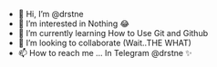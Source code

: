- 👋 Hi, I’m @drstne
- 👀 I’m interested in Nothing 😂
- 🌱 I’m currently learning How to Use Git and Github
- 💞️ I’m looking to collaborate (Wait..THE WHAT)
- 📫 How to reach me ... In Telegram @drstne ✨

<!---
drstne/drstne is a ✨ special ✨ repository because its `README.md` (this file) appears on your GitHub profile.
You can click the Preview link to take a look at your changes.
--->
